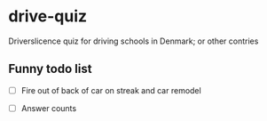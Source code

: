 # drive-quiz
Driverslicence quiz for driving schools in Denmark; or other contries

## Funny todo list
- [ ] Fire out of back of car on streak and car remodel
- [ ] Answer counts


